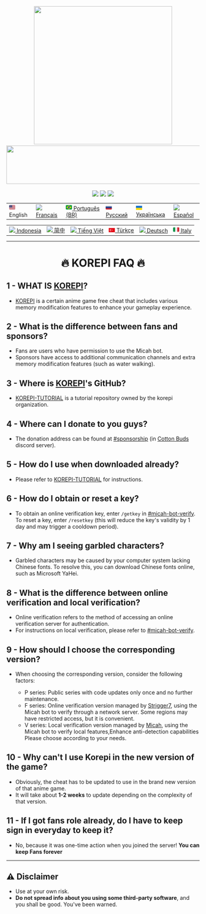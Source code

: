 <p align="center">
  <a href="#"><img width="360" height="360" src="https://media.discordapp.net/attachments/1033549666769449002/1107009612210765955/matches.png"></a>
  <a href="#"><img width="650" height="100" src="https://share.creavite.co/FBkHy3zbN4CgWCr0.gif"></a>
</p>

<p align="center">
	<a href="https://github.com/Korepi/keyauth-cpp-library/releases"><img src="https://img.shields.io/github/downloads/Korepi/keyauth-cpp-library/total.svg?style=for-the-badge&color=darkcyan"></a>
	<a href="https://github.com/Korepi/Korepi/graphs/contributors"><img src="https://img.shields.io/github/contributors/Korepi/Korepi?style=for-the-badge&color=darkcyan"></a>
	<a href="https://discord.gg/cottonbuds"><img src="https://img.shields.io/discord/440536354544156683?label=Discord&logo=discord&style=for-the-badge&color=darkviolet"></a>
</p>

<div align="center">
<table>
  <tr>
    <td valign="center"><img src="https://github.com/twitter/twemoji/blob/master/assets/svg/1f1fa-1f1f8.svg" width="16"/> English</td>
    <td valign="center"><a href="README_fr-fr.md"><img src="https://em-content.zobj.net/thumbs/160/twitter/154/flag-for-france_1f1eb-1f1f7.png" width="16"/> Français</td>
    <td valign="center"><a href="README_pt-br.md"><img src="https://github.com/twitter/twemoji/blob/master/assets/svg/1f1e7-1f1f7.svg" width="16"/> Português (BR)</td>
    <td valign="center"><a href="README_ru-ru.md"><img src="https://github.com/twitter/twemoji/blob/master/assets/svg/1f1f7-1f1fa.svg" width="16"/> Русский</a></td>
    <td valign="center"><a href="README_ua-ua.md"><img src="https://github.com/Andrew1397/Ukraine/blob/main/Flag_of_Ukraine.png" width="16"/> Українська</a></td>
    <td valign="center"><a href="README_es-cl.md"><img src="https://twemoji.maxcdn.com/v/13.0.0/svg/1f1e6-1f1f7.svg" width="16"/> Español</td>
      
  </tr>
</table>
</div>
<div align="center">
<table>
  <tr>
    <td valign="center"><a href="README_id-id.md"><img src="https://em-content.zobj.net/thumbs/120/twitter/351/flag-indonesia_1f1ee-1f1e9.png" width="16"/> Indonesia</td>
    <td valign="center"><a href="README_zh-cn.md"><img src="https://em-content.zobj.net/thumbs/120/twitter/351/flag-china_1f1e8-1f1f3.png" width="16"/> 简中</a></td> 
    <td valign="center"><a href="README_vi-vn.md"><img src="https://em-content.zobj.net/thumbs/120/twitter/351/flag-vietnam_1f1fb-1f1f3.png" width="16"/> Tiếng Việt </a></td>
    <td valign="center"><a href="README_tr-tr.md"><img src="https://raw.githubusercontent.com/hampusborgos/country-flags/ba2cf4101bf029d2ada26da2f95121de74581a4d/svg/tr.svg" width="16"/> Türkçe </a></td>
    <td valign="center"><a href="README_de-de.md"><img src="https://cdn.jsdelivr.net/gh/twitter/twemoji/assets/svg/1f1e9-1f1ea.svg" width="16"/> Deutsch</td>
    <td valign="center"><a href="README_it-it.md"><img src="https://github.com/twitter/twemoji/blob/master/assets/svg/1f1ee-1f1f9.svg" width="16"/> Italy</a></td>
  </tr>
</table>
</div>
	    
---
<div align="center">
  
# 🔥 KOREPI FAQ 🔥

</div>

## 1 - WHAT IS [KOREPI](https://github.com/Korepi/Korepi)?

- [KOREPI](https://github.com/Korepi/Korepi) is a certain anime game free cheat that includes various memory modification features to enhance your gameplay experience.

## 2 - What is the difference between fans and sponsors?

- Fans are users who have permission to use the Micah bot.
- Sponsors have access to additional communication channels and extra memory modification features (such as water walking).

## 3 - Where is [KOREPI](https://github.com/Korepi/Korepi)'s GitHub?

- [KOREPI-TUTORIAL](https://github.com/Korepi/Korepi-Tutorial) is a tutorial repository owned by the korepi organization.

## 4 - Where can I donate to you guys?

- The donation address can be found at ⁠[#sponsorship](https://discord.com/channels/1069057220802781265/1097565269985071205) (in [Cotton Buds](https://discord.gg/cottonbuds) discord server).

## 5 - How do I use when downloaded already?

- Please refer to [KOREPI-TUTORIAL](https://github.com/Korepi/Korepi-Tutorial) for instructions.

## 6 - How do I obtain or reset a key?

- To obtain an online verification key, enter `/getkey` in ⁠[#micah-bot-verify](https://discord.com/channels/1069057220802781265/1109781322005741658). To reset a key, enter `/resetkey` (this will reduce the key's validity by 1 day and may trigger a cooldown period).

## 7 - Why am I seeing garbled characters?

- Garbled characters may be caused by your computer system lacking Chinese fonts. To resolve this, you can download Chinese fonts online, such as Microsoft YaHei.

## 8 - What is the difference between online verification and local verification?

- Online verification refers to the method of accessing an online verification server for authentication.
- For instructions on local verification, please refer to [#micah-bot-verify](https://discord.com/channels/1069057220802781265/1109781322005741658).

## 9 - How should I choose the corresponding version?

- When choosing the corresponding version, consider the following factors:

   + P series: Public series with code updates only once and no further maintenance.
   + F series: Online verification version managed by [Strigger7](https://github.com/Strigger7), using the Micah bot to verify through a network server. Some regions may have restricted access, but it is convenient.
   + V series: Local verification version managed by [Micah](https://github.com/Micah123321), using the Micah bot to verify local features,Enhance anti-detection capabilities
Please choose according to your needs.

## 10 - Why can't I use Korepi in the new version of the game?

- Obviously, the cheat has to be updated to use in the brand new version of that anime game.
- It will take about **1-2 weeks** to update depending on the complexity of that version.

## 11 - If I got fans role already, do I have to keep sign in everyday to keep it?

- No, because it was one-time action when you joined the server! **You can keep Fans forever**
---

## ⚠ Disclaimer

- Use at your own risk.
- **Do not spread info about you using some third-party software**, and you shall be good. You've been warned.
